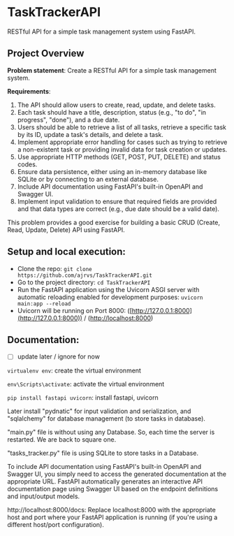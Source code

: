 # TaskTrackerAPI
RESTful API for a simple task management system using FastAPI.

## Project Overview
**Problem statement**: Create a RESTful API for a simple task management system.

**Requirements**:

1. The API should allow users to create, read, update, and delete tasks.
2. Each task should have a title, description, status (e.g., "to do", "in progress", "done"), and a due date.
3. Users should be able to retrieve a list of all tasks, retrieve a specific task by its ID, update a task's details, and delete a task.
4. Implement appropriate error handling for cases such as trying to retrieve a non-existent task or providing invalid data for task creation or updates.
5. Use appropriate HTTP methods (GET, POST, PUT, DELETE) and status codes.
6. Ensure data persistence, either using an in-memory database like SQLite or by connecting to an external database.
7. Include API documentation using FastAPI's built-in OpenAPI and Swagger UI.
8. Implement input validation to ensure that required fields are provided and that data types are correct (e.g., due date should be a valid date).

This problem provides a good exercise for building a basic CRUD (Create, Read, Update, Delete) API using FastAPI.

## Setup and local execution:
- Clone the repo: `git clone https://github.com/ajrvs/TaskTrackerAPI.git`
- Go to the project directory: `cd TaskTrackerAPI`
- Run the FastAPI application using the Uvicorn ASGI server with automatic reloading enabled for development purposes: `uvicorn main:app --reload`
- Uvicorn will be running on Port 8000: ([http://127.0.0.1:8000](http://127.0.0.1:8000)) / ([http://localhost:8000](http://localhost:8000))

## Documentation:
- [ ] update later / ignore for now

`virtualenv env`: create the virtual environment

`env\Scripts\activate`: activate the virtual environment

`pip install fastapi uvicorn`: install fastapi, uvicorn

Later install "pydnatic" for input validation and serialization, and "sqlalchemy" for database management (to store tasks in database).

"main.py" file is without using any Database. So, each time the server is restarted. We are back to square one.

"tasks_tracker.py" file is using SQLite to store tasks in a Database.

To include API documentation using FastAPI's built-in OpenAPI and Swagger UI, you simply need to access the generated documentation at the appropriate URL. FastAPI automatically generates an interactive API documentation page using Swagger UI based on the endpoint definitions and input/output models.

http://localhost:8000/docs: Replace localhost:8000 with the appropriate host and port where your FastAPI application is running (if you're using a different host/port configuration).